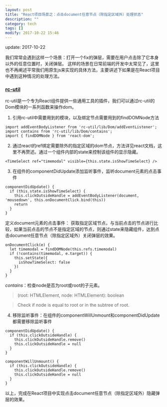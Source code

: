 ```yaml
---
layout: post
title: "React项目场景之：点击document任意节点（除指定区域外）处理状态"
description: ""
category: tech
tags: []
modify: 2017-10-22 15:46
---
```


update: 2017-10-22


我们常常会遇到这样一个场景：打开一个fix的弹层，需要在用户点击除了它本身以外的任意位置时，关闭弹层。
这样的场景在日常前端的开发中太常见了，这里也不再阐述平常我们用原生js来实现的具体方法，主要讲述下如果是在React项目中遇到这种情况的处理方法。

### [rc-util](https://github.com/react-component/util)
rc-util是一个专为React组件提供一些通用工具的插件，我们可以通过rc-util的Dom模块的一系列函数来操作dom。

1. 引用rc-util中需要用到的模块，以及绑定节点需要用到的findDOMNode方法
  ```
  import addEventBodyListener from 'rc-util/lib/Dom/addEventListener';
  import contains from 'rc-util/lib/Dom/contains';
  import { findDOMNode } from 'react-dom';
  ```
  
2. 通过react的ref绑定需要除外的指定区域的dom节点，方法详见react文档，这里不再赘述。通过一个组件内部的state来控制该组件的显示隐藏。
  ```
  <TimeSelect ref="timemodal" visible={this.state.isShowTimeSelect} />
  ```
  
3. 在组件的componentDidUpdate添加监听事件，监听document元素的点击事件
  ```
  componentDidUpdate() {
    if (this.state.isShowTimeSelect) {
      this.clickOutsideHandle = addEventBodyListener(document, 'mousedown', this.onDocumentClick.bind(this))
      return
    }
  }
  ```
  
  定义document元素的点击事件：
  获取指定区域节点，与当前点击的节点进行比较，如果当前点击的节点不是指定区域的节点，则通过state来隐藏组件，达到点击document任意节点（除指定区域外）关闭弹层的效果。
  ```
  onDocumentClick(e) {
    let timemodal = findDOMNode(this.refs.timemodal)
    if (!contains(timemodal, e.target)) {
      this.setState({
        isShowTimeSelect: false
      })
    }
  }
  ```
  *contains*：检查node是否为root或root的子元素。
  > (root: HTMLElement, node: HTMLElement): boolean
  
  > Check if node is equal to root or in the subtree of root.
  
4. 移除监听事件：在组件的componentWillUnmount和componentDidUpdate都需要移除监听事件
  ```
  componentDidUpdate() {
    if (this.clickOutsideHandle) {
      this.clickOutsideHandle.remove()
      this.clickOutsideHandle = null
    }
  }

  componentWillUnmount() {
    if (this.clickOutsideHandle) {
      this.clickOutsideHandle.remove()
      this.clickOutsideHandle = null
    }
  }
  ```
  
以上，完成在React项目中实现点击document任意节点（除指定区域外）隐藏弹层的效果。

